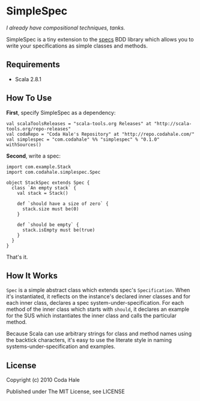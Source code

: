 SimpleSpec
==========

*I already have compositional techniques, tanks.*

SimpleSpec is a tiny extension to the [specs](http://code.google.com/p/specs/)
BDD library which allows you to write your specifications as simple classes and
methods.


Requirements
------------

* Scala 2.8.1


How To Use
----------

**First**, specify SimpleSpec as a dependency:
    
    val scalaToolsReleases = "scala-tools.org Releases" at "http://scala-tools.org/repo-releases"
    val codaRepo = "Coda Hale's Repository" at "http://repo.codahale.com/"
    val simplespec = "com.codahale" %% "simplespec" % "0.1.0" withSources()

**Second**, write a spec:
    
    import com.example.Stack
    import com.codahale.simplespec.Spec
    
    object StackSpec extends Spec {
      class `An empty stack` {
        val stack = Stack()
        
        def `should have a size of zero` {
          stack.size must be(0)
        }
        
        def `should be empty` {
          stack.isEmpty must be(true)
        }
      }
    }

That's it.


How It Works
------------

`Spec` is a simple abstract class which extends spec's `Specification`. When
it's instantiated, it reflects on the instance's declared inner classes and for
each inner class, declares a spec system-under-specification. For each method of
the inner class which starts with `should`, it declares an example for the SUS
which instantiates the inner class and calls the particular method.

Because Scala can use arbitrary strings for class and method names using the
backtick characters, it's easy to use the literate style in naming
systems-under-specification and examples.


License
-------

Copyright (c) 2010 Coda Hale

Published under The MIT License, see LICENSE

